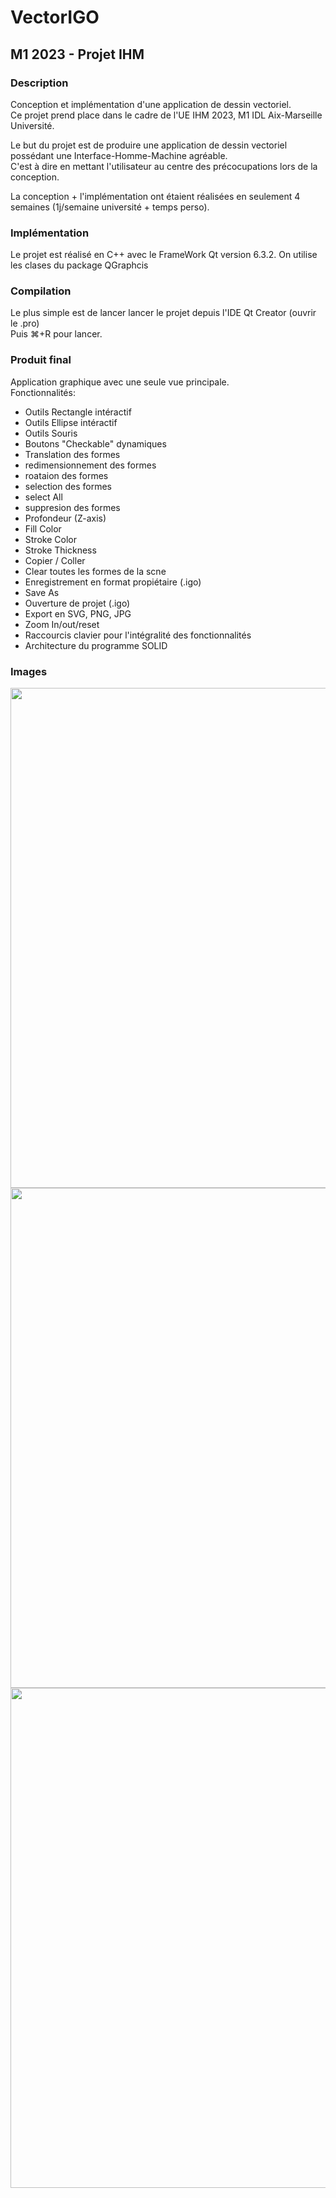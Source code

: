 # VectorIGO
## M1 2023 - Projet IHM


### Description
Conception et implémentation d'une application de dessin vectoriel. \
Ce projet prend place dans le cadre de l'UE IHM 2023, M1 IDL Aix-Marseille Université.

Le but du projet est de produire une application de dessin vectoriel possédant une Interface-Homme-Machine agréable. \
C'est à dire en mettant l'utilisateur au centre des précocupations lors de la conception.

La conception + l'implémentation ont étaient réalisées en seulement 4 semaines (1j/semaine université + temps perso).


### Implémentation
Le projet est réalisé en C++ avec le FrameWork Qt version 6.3.2.
On utilise les clases du package QGraphcis


### Compilation
Le plus simple est de lancer lancer le projet depuis l'IDE Qt Creator (ouvrir le .pro) \
Puis ⌘+R pour lancer.

### Produit final

Application graphique avec une seule vue principale. \
Fonctionnalités:
- Outils Rectangle intéractif
- Outils Ellipse intéractif
- Outils Souris
- Boutons "Checkable" dynamiques
- Translation des formes
- redimensionnement des formes
- roataion des formes
- selection des formes
- select All
- suppresion des formes
- Profondeur (Z-axis)
- Fill Color
- Stroke Color
- Stroke Thickness
- Copier / Coller
- Clear toutes les formes de la scne
- Enregistrement en format propiétaire (.igo)
- Save As
- Ouverture de projet (.igo)
- Export en SVG, PNG, JPG
- Zoom In/out/reset
- Raccourcis clavier pour l'intégralité des fonctionnalités
- Architecture du programme SOLID

### Images

<img src="https://user-images.githubusercontent.com/93158921/220807830-7735e5aa-b666-4270-9279-e239e585ec01.png" width="800">
<img src="https://user-images.githubusercontent.com/93158921/220808397-9331b5a3-7561-4fd8-b979-d571213be2e5.png" width="800">
<img src="https://user-images.githubusercontent.com/93158921/220808407-e9851cc1-6844-435a-b493-ce8d32b5a7ec.png" width="800">





